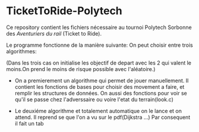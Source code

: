 # TicketToRide-Polytech

Ce repository contient les fichiers nécessaire au tournoi Polytech Sorbonne des *Aventuriers du rail* (Ticket to Ride).

Le programme fonctionne de la manière suivante:
  On peut choisir entre trois algorithmes:
  
  (Dans les trois cas on initialise les objectif de depart avec les 2 qui valent le moins.On prend le moins de risque 
  possible avec l'aléatoire.)
  
  - On a premierement un algorithme qui permet de jouer manuellement.
  Il contient les fonctions de bases pour choisir des movement a faire, et remplir les structures de données.
  On aussi des fonctions pour voir se qu'il se passe chez l'adverssaire ou voire l'etat du terrain(look.c)
  
  - Le deuxiéme algorithme et totalement automatique on le lance et on attend.
  Il reprend se que l'on a vu sur le pdf(Dijkstra ...)
  Par consequent il fait un tab

